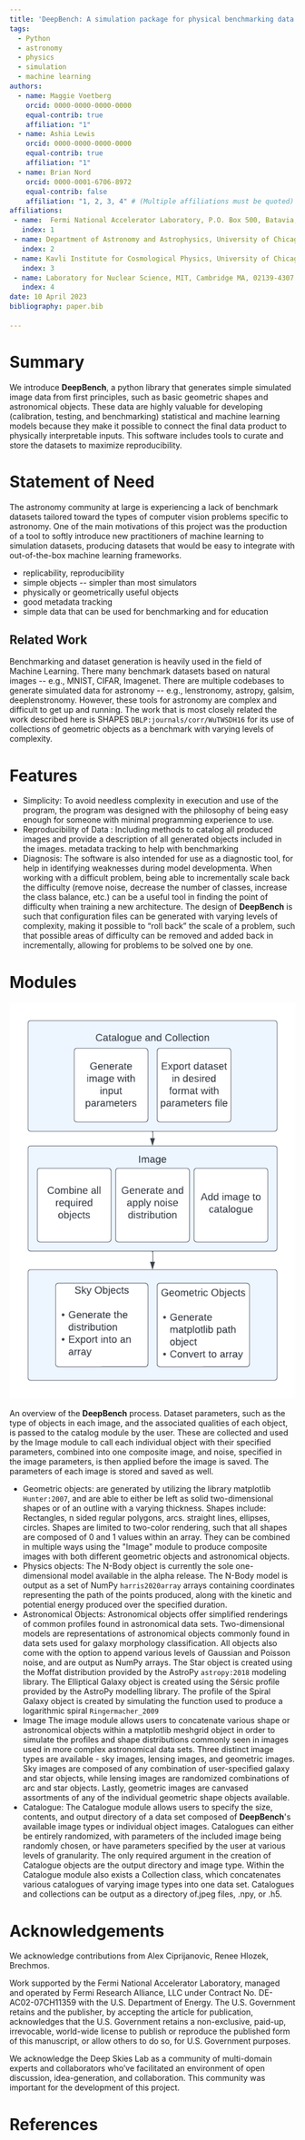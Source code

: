 ```yaml
---
title: 'DeepBench: A simulation package for physical benchmarking data'
tags:
  - Python
  - astronomy
  - physics
  - simulation
  - machine learning
authors:
  - name: Maggie Voetberg
    orcid: 0000-0000-0000-0000
    equal-contrib: true
    affiliation: "1" 
  - name: Ashia Lewis 
    orcid: 0000-0000-0000-0000
    equal-contrib: true
    affiliation: "1" 
  - name: Brian Nord
    orcid: 0000-0001-6706-8972
    equal-contrib: false
    affiliation: "1, 2, 3, 4" # (Multiple affiliations must be quoted)
affiliations:
 - name:  Fermi National Accelerator Laboratory, P.O. Box 500, Batavia, IL 60510
   index: 1
 - name: Department of Astronomy and Astrophysics, University of Chicago, 5801 S Ellis Ave, Chicago, IL 60637
   index: 2
 - name: Kavli Institute for Cosmological Physics, University of Chicago, 5801 S Ellis Ave, Chicago, IL 60637
   index: 3
 - name: Laboratory for Nuclear Science, MIT, Cambridge MA, 02139-4307
   index: 4
date: 10 April 2023
bibliography: paper.bib

---
```



# Summary
We introduce **DeepBench**, a python library  that generates simple simulated image data from first principles, such as basic geometric shapes and astronomical objects. These data are highly valuable for developing (calibration, testing, and benchmarking) statistical and machine learning models because they make it possible to connect the final data product to physically interpretable inputs. This software includes tools to curate and store the datasets to maximize reproducibility.


# Statement of Need

The astronomy community at large is experiencing a lack of benchmark datasets tailored toward the types of computer vision problems specific to astronomy. One of the main motivations of this project was the production of a tool to softly introduce new practitioners of machine learning to simulation datasets, producing datasets that would be easy to integrate with out-of-the-box machine learning frameworks. 

* replicability, reproducibility
* simple objects -- simpler than most simulators
* physically or geometrically useful objects
* good metadata tracking
* simple data that can be used for benchmarking and for education


## Related Work

Benchmarking and dataset generation is heavily used in the field of Machine Learning. There many benchmark datasets based on natural images -- e.g., MNIST, CIFAR, Imagenet. There are multiple codebases to generate simulated data for astronomy -- e.g., lenstronomy, astropy, galsim, deeplenstronomy. However, these tools for astronomy are complex and difficult to get up and running. The work that is most closely related the work described here is SHAPES `DBLP:journals/corr/WuTWSDH16` for its use of collections of geometric objects as a benchmark with varying levels of complexity.

# Features

* Simplicity: To avoid needless complexity in execution and use of the program, the program was designed with the philosophy of being easy enough for someone with minimal programming experience to use. 
* Reproducibility of Data : Including methods to catalog all produced images and provide a description of all generated objects included in the images. 
metadata tracking to help with benchmarking
* Diagnosis: The software is also intended for use as a diagnostic tool, for help in identifying weaknesses during model developmenta. 
When working with a difficult problem, being able to incrementally scale back the difficulty (remove noise, decrease the number of classes, increase the class balance, etc.) can be a useful tool in finding the point of difficulty when training a new architecture.  The design of **DeepBench** is such that configuration files can be generated with varying levels of complexity, making it possible to “roll back” the scale of a problem, such that possible areas of difficulty can be removed and added back in incrementally, allowing for problems to be solved one by one. 


# Modules

![Algorithm Flow overview](figures/overview_diagram.png)


An overview of the  **DeepBench** process. 
Dataset parameters, such as the type of objects in each image, and the associated qualities of each object, is passed to the catalog module by the user. 
These are collected and used by the Image module to call each individual object with their specified parameters, combined into one composite image, and noise, specified in the image parameters, is then applied before the image is saved. The parameters of each image is stored and saved as well.


* Geometric objects: are generated by utilizing the library matplotlib `Hunter:2007`, and are able to either be left as solid two-dimensional shapes or of an outline with a varying thickness. Shapes include: Rectangles, n sided regular polygons, arcs. straight lines, ellipses, circles. Shapes are limited to two-color rendering, such that all shapes are composed of 0 and 1 values within an array. They can be combined in multiple ways using the "Image" module to produce composite images with both different geometric objects and astronomical objects. 
* Physics objects: The N-Body object is currently the sole one-dimensional model available in the alpha release. The N-Body model is output as a set of NumPy `harris2020array` arrays containing coordinates representing the path of the points produced, along with the kinetic and potential energy produced over the specified duration.    
* Astronomical Objects: Astronomical objects offer simplified renderings of common profiles found in astronomical data sets. Two-dimensional models are representations of astronomical objects commonly found in data sets used for galaxy morphology classification. All objects also come with the option to append various levels of Gaussian and Poisson noise, and are output as NumPy arrays.  The Star object is created using the Moffat distribution provided by the AstroPy `astropy:2018` modeling library. The Elliptical Galaxy object is created using the Sérsic profile provided by the AstroPy modelling library. The profile of the Spiral Galaxy object is created by simulating the function used to produce a logarithmic spiral `Ringermacher_2009`
* Image The image module allows users to concatenate various shape or astronomical objects within a matplotlib meshgrid object in order to simulate the profiles and shape distributions commonly seen in images used in more complex astronomical data sets. Three distinct image types are available - sky images, lensing images, and geometric images. Sky images are composed of any combination of user-specified galaxy and star objects, while lensing images are randomized combinations of arc and star objects. Lastly, geometric images are canvased assortments of any of the individual geometric shape objects available. 
* Catalogue: The Catalogue module allows users to specify the size, contents, and output directory of a data set composed of **DeepBench**'s available image types or individual object images. Catalogues can either be entirely randomized, with parameters of the included image being randomly chosen, or have parameters specified by the user at various levels of granularity. The only required argument in the creation of Catalogue objects are the output directory and image type. Within the Catalogue module also exists a Collection class, which concatenates various catalogues of varying image types into one data set. Catalogues and collections can be output as a directory of.jpeg files, .npy, or .h5.




# Acknowledgements

We acknowledge contributions from Alex Ciprijanovic, Renee Hlozek, Brechmos.

Work supported by the Fermi National Accelerator Laboratory, managed and operated by Fermi Research Alliance, LLC under Contract No. DE-AC02-07CH11359 with the U.S. Department of Energy. The U.S. Government retains and the publisher, by accepting the article for publication, acknowledges that the U.S. Government retains a non-exclusive, paid-up, irrevocable, world-wide license to publish or reproduce the published form of this manuscript, or allow others to do so, for U.S. Government purposes.

We acknowledge the Deep Skies Lab as a community of multi-domain experts and collaborators who’ve facilitated an environment of open discussion, idea-generation, and collaboration. This community was important for the development of this project.


# References
